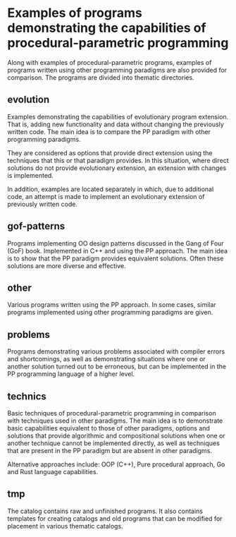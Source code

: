 # Examples of programs demonstrating the capabilities of procedural-parametric programming

Along with examples of procedural-parametric programs, examples of programs written using other programming paradigms are also provided for comparison. The programs are divided into thematic directories.

## evolution

Examples demonstrating the capabilities of evolutionary program extension. That is, adding new functionality and data without changing the previously written code. The main idea is to compare the PP paradigm with other programming paradigms.

They are considered as options that provide direct extension using the techniques that this or that paradigm provides. In this situation, where direct solutions do not provide evolutionary extension, an extension with changes is implemented.

In addition, examples are located separately in which, due to additional code, an attempt is made to implement an evolutionary extension of previously written code.

## gof-patterns

Programs implementing OO design patterns discussed in the Gang of Four (GoF) book. Implemented in C++ and using the PP approach. The main idea is to show that the PP paradigm provides equivalent solutions. Often these solutions are more diverse and effective.

## other

Various programs written using the PP approach. In some cases, similar programs implemented using other programming paradigms are given.

## problems

Programs demonstrating various problems associated with compiler errors and shortcomings, as well as demonstrating situations where one or another solution turned out to be erroneous, but can be implemented in the PP programming language of a higher level.

## technics

Basic techniques of procedural-parametric programming in comparison with techniques used in other paradigms. The main idea is to demonstrate basic capabilities equivalent to those of other paradigms, options and solutions that provide algorithmic and compositional solutions when one or another technique cannot be implemented directly, as well as techniques that are present in the PP paradigm but are absent in other paradigms.

Alternative approaches include: OOP (C++), Pure procedural approach, Go and Rust language capabilities.

## tmp
The catalog contains raw and unfinished programs. It also contains templates for creating catalogs and old programs that can be modified for placement in various thematic catalogs.